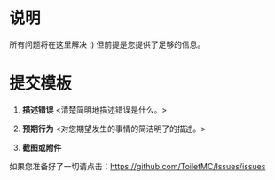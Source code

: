 # 说明
所有问题将在这里解决 :)
但前提是您提供了足够的信息。

# 提交模板
1. **描述错误**
<清楚简明地描述错误是什么。>

2. **预期行为**
<对您期望发生的事情的简洁明了的描述。>

3. **截图或附件**

如果您准备好了一切请点击：https://github.com/ToiletMC/Issues/issues
